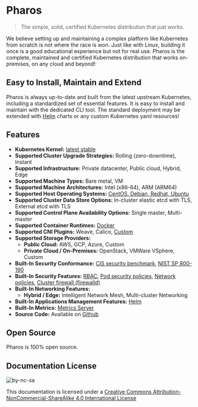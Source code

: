 # Pharos

> The simple, solid, certified Kubernetes distribution that just works.

We believe setting up and maintaining a complex platform like Kubernetes from scratch is not where the race is won. Just like with Linux, building it once is a good educational experience but not for real use. Pharos is the complete, maintained and certified Kubernetes distribution that works on-premises, on any cloud and beyond!

## Easy to Install, Maintain and Extend

Pharos is always up-to-date and built from the latest upstream Kubernetes, including a standardized set of essential features. It is easy to install and maintain with the dedicated CLI tool. The standard deployment may be extended with [Helm](https://helm.sh) charts or any custom Kubernetes yaml resources!

## Features

- **Kubernetes Kernel:** [latest stable](https://github.com/kubernetes/kubernetes)
- **Supported Cluster Upgrade Strategies:** Rolling (zero-downtime), Instant
- **Supported Infrastructure:** Private datacenter, Public cloud, Hybrid, Edge
- **Supported Machine Types:** Bare metal, VM
- **Supported Machine Architectures:** Intel (x86-64), ARM (ARM64)
- **Supported Host Operating Systems:** [CentOS, Debian, Redhat, Ubuntu](requirements.md)
- **Supported Cluster Data Store Options:** In-cluster elastic etcd with TLS, External etcd with TLS
- **Supported Control Plane Availability Options:** Single master, Multi-master
- **Supported Container Runtimes:** [Docker](https://www.docker.com/products/container-runtime)
- **Supported CNI Plugins:** Weave, Calico, [Custom](networking/custom_networking.md)
- **Supported Storage Providers:**
  - **Public Cloud:** AWS, GCP, Azure, Custom
  - **Private Cloud / On-Premises:** OpenStack, VMWare VSphere, Custom
- **Built-In Security Conformance:** [CIS security benchmark](https://www.cisecurity.org/benchmark/kubernetes/), [NIST SP 800-190](https://csrc.nist.gov/publications/detail/sp/800-190/final)
- **Built-In Security Features:** [RBAC](https://kubernetes.io/docs/admin/authorization/rbac/), [Pod security policies](https://kubernetes.io/docs/concepts/policy/pod-security-policy/), [Network policies](https://kubernetes.io/docs/concepts/services-networking/network-policies/), [Cluster firewall (firewalld)](networking/firewalld.md)
- **Built-In Networking Features:**
  - **Hybrid / Edge:** Intelligent Network Mesh, Multi-cluster Networking
- **Built-In Applications Management Features:** [Helm](https://helm.sh/)
- **Built-In Metrics:** [Metrics Server](https://github.com/kubernetes-sigs/metrics-server)
- **Source Code:** Available on [Github](https://github.com/kontena/pharos-cluster/)

## Open Source

Pharos is 100% open source.

## Documentation License

![by-nc-sa](https://i.creativecommons.org/l/by-nc-sa/4.0/88x31.png)

This documentation is licensed under a [Creative Commons Attribution-NonCommercial-ShareAlike 4.0 International License](http://creativecommons.org/licenses/by-nc-sa/4.0/)
